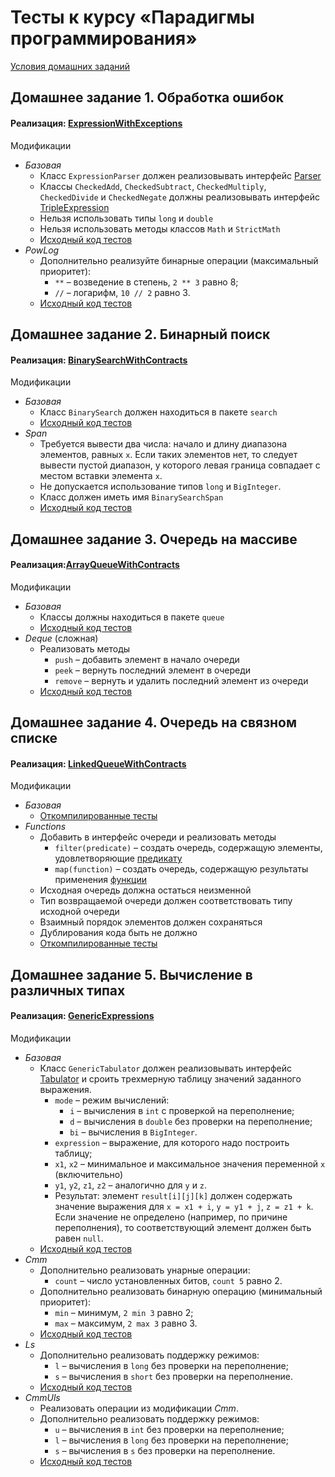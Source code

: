 # Тесты к курсу «Парадигмы программирования»

[Условия домашних заданий](http://www.kgeorgiy.info/courses/paradigms/homeworks.html)

Домашнее задание 1. Обработка ошибок
----

#### Реализация: [ExpressionWithExceptions](https://github.com/maxim092001/Itmo-University/tree/master/paradigms/parsing_expression)
Модификации
 * *Базовая*
    * Класс `ExpressionParser` должен реализовывать интерфейс
        [Parser](https://github.com/maxim092001/Itmo-University/blob/master/paradigms/parsing_expression/expression/parser/Parser.java)
    * Классы `CheckedAdd`, `CheckedSubtract`, `CheckedMultiply`,
        `CheckedDivide` и `CheckedNegate` должны реализовывать интерфейс
        [TripleExpression](https://github.com/maxim092001/Itmo-University/blob/master/paradigms/parsing_expression/expression/TripleExpression.java)
    * Нельзя использовать типы `long` и `double`
    * Нельзя использовать методы классов `Math` и `StrictMath`
    * [Исходный код тестов](https://github.com/maxim092001/Itmo-University/blob/master/paradigms/parsing_expression/test/ExceptionsTest.java)
 * *PowLog*
    * Дополнительно реализуйте бинарные операции (максимальный приоритет):
        * `**` – возведение в степень, `2 ** 3` равно 8;
        * `//` – логарифм, `10 // 2` равно 3.
    * [Исходный код тестов](https://github.com/maxim092001/Itmo-University/blob/master/paradigms/parsing_expression/test/ExceptionsPowLogTest.java)

Домашнее задание 2. Бинарный поиск
----

#### Реализация: [BinarySearchWithContracts](https://github.com/maxim092001/Itmo-University/tree/master/paradigms/binary-search-contract)

Модификации
 * *Базовая*
    * Класс `BinarySearch` должен находиться в пакете `search`
    * [Исходный код тестов](https://github.com/maxim092001/Itmo-University/blob/master/paradigms/binary-search-contract/search/BinarySearchTest.java)
 * *Span*
    * Требуется вывести два числа: начало и длину диапазона элементов,
      равных `x`. Если таких элементов нет, то следует вывести
      пустой диапазон, у которого левая граница совпадает с местом
      вставки элемента `x`.
    * Не допускается использование типов `long` и `BigInteger`.
    * Класс должен иметь имя `BinarySearchSpan`
    * [Исходный код тестов](https://github.com/maxim092001/Itmo-University/blob/master/paradigms/binary-search-contract/search/BinarySearchSpanTest.java)

Домашнее задание 3. Очередь на  массиве
----

#### Реализация:[ArrayQueueWithContracts](https://github.com/maxim092001/Itmo-University/tree/master/paradigms/queue-contract)
Модификации
 * *Базовая*
    * Классы должны находиться в пакете `queue`
    * [Исходный код тестов](https://github.com/maxim092001/Itmo-University/tree/master/paradigms/queue-contract/queue/ArrayQueueTest.java)
 * *Deque* (сложная)
    * Реализовать методы
        * `push` – добавить элемент в начало очереди
        * `peek` – вернуть последний элемент в очереди
        * `remove` – вернуть и удалить последний элемент из очереди
    * [Исходный код тестов](https://github.com/maxim092001/Itmo-University/tree/master/paradigms/queue-contract/queue/ArrayQueueDequeTest.java)

Домашнее задание 4. Очередь на связном списке
----

#### Реализация: [LinkedQueueWithContracts](https://github.com/maxim092001/Itmo-University/tree/master/paradigms/queue2.0-contract)

Модификации
 * *Базовая*
    * [Откомпилированные тесты](https://github.com/maxim092001/Itmo-University/tree/master/paradigms/queue2.0-contract/QueueTest.jar)
 * *Functions*
    * Добавить в интерфейс очереди и реализовать методы
        * `filter(predicate)` – создать очередь, содержащую элементы, удовлетворяющие
            [предикату](https://docs.oracle.com/en/java/javase/11/docs/api/java.base/java/util/function/Predicate.html)
        * `map(function)` – создать очередь, содержащую результаты применения
            [функции](https://docs.oracle.com/en/java/javase/11/docs/api/java.base/java/util/function/Function.html)
    * Исходная очередь должна остаться неизменной
    * Тип возвращаемой очереди должен соответствовать типу исходной очереди
    * Взаимный порядок элементов должен сохраняться
    * Дублирования кода быть не должно
    * [Откомпилированные тесты](https://github.com/maxim092001/Itmo-University/tree/master/paradigms/queue2.0-contract/QueueFunctionsTest.jar)

Домашнее задание 5. Вычисление в различных типах
----

#### Реализация: [GenericExpressions](https://github.com/maxim092001/Itmo-University/tree/master/paradigms/parser-generic)

Модификации
 * *Базовая*
    * Класс `GenericTabulator` должен реализовывать интерфейс
      [Tabulator](https://github.com/maxim092001/Itmo-University/tree/master/paradigms/parser-generic/expression/generic/Tabulator.java) и
      сроить трехмерную таблицу значений заданного выражения.
        * `mode` – режим вычислений:
           * `i` – вычисления в `int` с проверкой на переполнение;
           * `d` – вычисления в `double` без проверки на переполнение;
           * `bi` – вычисления в `BigInteger`.
        * `expression` – выражение, для которого надо построить таблицу;
        * `x1`, `x2` – минимальное и максимальное значения переменной `x` (включительно)
        * `y1`, `y2`, `z1`, `z2` – аналогично для `y` и `z`.
        * Результат: элемент `result[i][j][k]` должен содержать
          значение выражения для `x = x1 + i`, `y = y1 + j`, `z = z1 + k`.
          Если значение не определено (например, по причине переполнения),
          то соответствующий элемент должен быть равен `null`.
    * [Исходный код тестов](https://github.com/maxim092001/Itmo-University/tree/master/paradigms/parser-generic/expression/generic/GenericTest.java)
 * *Сmm*
    * Дополнительно реализовать унарные операции:
        * `count` – число установленных битов, `count 5` равно 2.
    * Дополнительно реализовать бинарную операцию (минимальный приоритет):
        * `min` – минимум, `2 min 3` равно 2;
        * `max` – максимум, `2 max 3` равно 3.
    * [Исходный код тестов](https://github.com/maxim092001/Itmo-University/tree/master/paradigms/parser-genericexpression/generic/GenericCmmTest.java)
 * *Ls*
    * Дополнительно реализовать поддержку режимов:
        * `l` – вычисления в `long` без проверки на переполнение;
        * `s` – вычисления в `short` без проверки на переполнение.
    * [Исходный код тестов](https://github.com/maxim092001/Itmo-University/tree/master/paradigms/parser-generic/expression/generic/GenericLsTest.java)
 * *CmmUls*
    * Реализовать операции из модификации *Cmm*.
    * Дополнительно реализовать поддержку режимов:
        * `u` – вычисления в `int` без проверки на переполнение;
        * `l` – вычисления в `long` без проверки на переполнение;
        * `s` – вычисления в `s` без проверки на переполнение.
    * [Исходный код тестов](https://github.com/maxim092001/Itmo-University/tree/master/paradigms/parser-generic/expression/generic/GenericCmmUlsTest.java)
